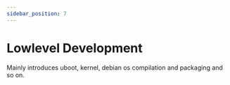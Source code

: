 ```yaml
---
sidebar_position: 7
---
```


# Lowlevel Development

Mainly introduces uboot, kernel, debian os compilation and packaging and so on.
